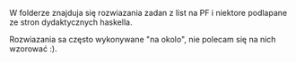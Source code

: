 W folderze znajduja się rozwiazania zadan z list na PF 
i niektore podlapane ze stron dydaktycznych haskella.

Rozwiazania sa często wykonywane "na okolo",
nie polecam się na nich wzorować :). 
